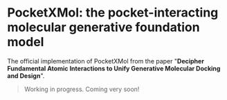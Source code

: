 # PocketXMol: the pocket-interacting molecular generative foundation model

The official implementation of PocketXMol from the paper "**Decipher Fundamental Atomic Interactions to Unify Generative Molecular Docking and Design**".

> Working in progress. Coming very soon!
